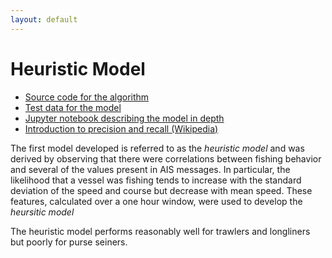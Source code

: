 ```yaml
---
layout: default
---
```


# Heuristic Model

* [Source code for the algorithm](https://github.com/GlobalFishingWatch/vessel-scoring)
* [Test data for the model](anonymized.html)
* [Jupyter notebook describing the model in depth](https://github.com/GlobalFishingWatch/vessel-scoring/blob/master/notebooks/Model-Descriptions.ipynb)
* [Introduction to precision and recall (Wikipedia)](https://en.wikipedia.org/wiki/Precision_and_recall)

The first model developed is referred to as the *heuristic model* and
was derived by observing that there were correlations between fishing
behavior and several of the values present in AIS messages. In
particular, the likelihood that a vessel was fishing tends to increase
with the standard deviation of the speed and course but decrease
with mean speed. These features, calculated over a one hour window,
were used to develop the *heursitic model*

The heuristic model performs reasonably well for trawlers and
longliners but poorly for purse seiners.

